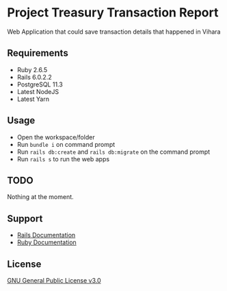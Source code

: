 # Project Treasury Transaction Report
Web Application that could save transaction details that happened in Vihara

## Requirements
* Ruby 2.6.5
* Rails 6.0.2.2
* PostgreSQL 11.3
* Latest NodeJS 
* Latest Yarn

## Usage
* Open the workspace/folder
* Run `bundle i` on command prompt
* Run `rails db:create` and `rails db:migrate` on the command prompt
* Run `rails s` to run the web apps

## TODO
Nothing at the moment.

## Support
* [Rails Documentation](https://guides.rubyonrails.org/)
* [Ruby Documentation](https://ruby-doc.org/)

## License 
[GNU General Public License v3.0](https://choosealicense.com/licenses/gpl-3.0/)

